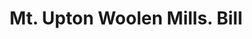 ---
doi: 10.7916/D86Q389M
date_other: '1870'
date_other_textual: 1870-1879
form: printed ephemera
genre:
- Invoices
name:
- Mt. Upton Woolen Mills
object_in_context_url: https://biggert.cul.columbia.edu/items/view/ave_biggert_01191
subject_hierarchical_geographic:
- Rockwell's Mills, New York, United States
subject_name:
- Mt. Upton Woolen Mills
title: Mt. Upton Woolen Mills. Bill
sort_title: Mt. Upton Woolen Mills. Bill
call_number: ave_biggert_01191
coordinates:
- 42.44888888888889,-75.39
pid: ave_biggert_01191
identifiers: ave_biggert_01191
thumbnail: https://derivativo-2.library.columbia.edu/iiif/2/ldpd:343480/full/!256,256/0/native.jpg
permalink: /biggert/ave_biggert_01191/
layout: iiif-image-page
---